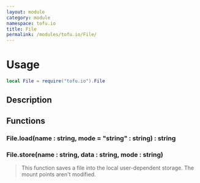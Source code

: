 ```yaml
---
layout: module
category: module
namespace: tofu.io
title: File
permalink: /modules/tofu.io/File/
---
```

# Usage

```lua
local File = require("tofu.io").File
```

## Description

## Functions

### File.**load**(name : string, mode = "string" : string) : string

### File.**store**(name : string, data : string, mode : string)

> This function saves a file into the local user-dependent storage. The mount points aren't modified.
